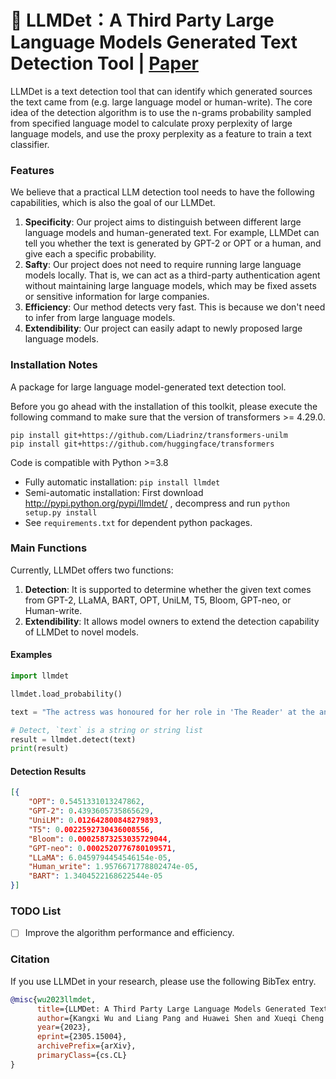 # 🪬 LLMDet：A Third Party Large Language Models Generated Text Detection Tool | [Paper](https://arxiv.org/abs/2305.15004)

LLMDet is a text detection tool that can identify which generated sources the text came from (e.g. large language model or human-write). The core idea of the detection algorithm is to use the n-grams probability sampled from specified language model to calculate proxy perplexity of large language models, and use the proxy perplexity as a feature to train a text classifier.

### Features
We believe that a practical LLM detection tool needs to have the following capabilities, which is also the goal of our LLMDet.

1. **Specificity**: Our project aims to distinguish between different large language models and human-generated text. For example, LLMDet can tell you whether the text is generated by GPT-2 or OPT or a human, and give each a specific probability.
2. **Safty**: Our project does not need to require running large language models locally. That is, we can act as a third-party authentication agent without maintaining large language models, which may be fixed assets or sensitive information for large companies.
3. **Efficiency**: Our method detects very fast. This is because we don't need to infer from large language models.
4. **Extendibility**: Our project can easily adapt to newly proposed large language models. 


### Installation Notes
A package for large language model-generated text detection tool.

Before you go ahead with the installation of this toolkit, please execute the following command to make sure that the version of transformers >= 4.29.0.
```shell
pip install git+https://github.com/Liadrinz/transformers-unilm
pip install git+https://github.com/huggingface/transformers
```

Code is compatible with Python >=3.8
  * Fully automatic installation: `pip install llmdet`
  * Semi-automatic installation: First download http://pypi.python.org/pypi/llmdet/ , decompress and run `python setup.py install`
  * See `requirements.txt` for dependent python packages.

### Main Functions
Currently, LLMDet offers two functions:

1. **Detection**: It is supported to determine whether the given text comes from GPT-2, LLaMA, BART, OPT, UniLM, T5, Bloom, GPT-neo, or Human-write.
2. **Extendibility**: It allows model owners to extend the detection capability of LLMDet to novel models.

#### Examples
```python
import llmdet

llmdet.load_probability()

text = "The actress was honoured for her role in 'The Reader' at the annual ceremony, which was held at the Royal Albert Hall. The film, which is based on the novel by the same name by Philip Roth, tells the story of a New York Times reporter who returns to his hometown to cover the death of his brother-in-law. Winslet plays his wife, with whom he has been divided since the death of their son.\nIn the film, Winslet plays the mother of the grieving brother-in-law.\nThe actress also won a Golden Globe for her role in the film at the ceremony in November.\nWinslet was also nominated for an Oscar for her role in 'The Reader'.\nThe 63-year-old Winslet was seen accepting her awards at the ceremony, where she was joined by her husband, John Krasinski, who has been nominated for best supporting actor in the film.\nWinslet and Krasinski met while"

# Detect, `text` is a string or string list
result = llmdet.detect(text)
print(result)
```
#### Detection Results
```json
[{
    "OPT": 0.5451331013247862,
    "GPT-2": 0.4393605735865629, 
    "UniLM": 0.012642800848279893, 
    "T5": 0.0022592730436008556, 
    "Bloom": 0.00025873253035729044, 
    "GPT-neo": 0.0002520776780109571, 
    "LLaMA": 6.0459794454546154e-05, 
    "Human_write": 1.9576671778802474e-05, 
    "BART": 1.3404522168622544e-05
}]
```
### TODO List
  - [ ] Improve the algorithm performance and efficiency.

### Citation
If you use LLMDet in your research, please use the following BibTex entry.
```bibtex
@misc{wu2023llmdet,
      title={LLMDet: A Third Party Large Language Models Generated Text Detection Tool}, 
      author={Kangxi Wu and Liang Pang and Huawei Shen and Xueqi Cheng and Tat-Seng Chua},
      year={2023},
      eprint={2305.15004},
      archivePrefix={arXiv},
      primaryClass={cs.CL}
}
```



